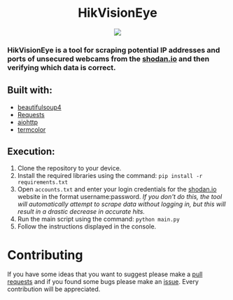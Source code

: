<div align="center">

# HikVisionEye

</div>

<p align="center">  
<img src="https://i.imgur.com/vo3gteU.png">
</p>


### HikVisionEye is a tool for scraping potential IP addresses and ports of unsecured webcams from the [shodan.io](https://www.shodan.io/) and then verifying which data is correct.


## Built with:
* [beautifulsoup4](https://pypi.org/project/beautifulsoup4/)
* [Requests](https://pypi.org/project/requests/)
* [aiohttp](https://pypi.org/project/aiohttp/)
* [termcolor](https://pypi.org/project/termcolor/)

## Execution:
1. Clone the repository to your device.
2. Install the required libraries using the command: ``pip install -r requirements.txt``
3. Open ``accounts.txt`` and enter your login credentials for the [shodan.io](https://www.shodan.io/) website in the format username:password.
*If you don't do this, the tool will automatically attempt to scrape data without logging in, but this will result in a drastic decrease in accurate hits.*
5. Run the main script using the command: ``python main.py``
6. Follow the instructions displayed in the console.



# Contributing
If you have some ideas that you want to suggest please make a [pull requests](https://github.com/yunglean4171/HikVisionEye/pulls) and if you found some bugs please make an [issue](https://github.com/yunglean4171/HikVisionEye/issues). Every contribution will be appreciated.
